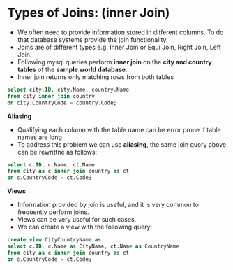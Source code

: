 # Types of Joins: (inner Join)

- We often need to provide information stored in different columns. To do that database systems provide the join functionality.
- Joins are of different types e.g. Inner Join or Equi Join, Right Join, Left Join.
- Following mysql queries perform **inner join** on the **city and country tables** of the **sample world database**.
- Inner join returns only matching rows from both tables


```sql
select city.ID, city.Name, country.Name
from city inner join country
on city.CountryCode = country.Code;
```

**Aliasing**

- Qualifying each column with the table name can be error prone if table names are long
- To address this problem we can use **aliasing**, the same join query above can be rewrittne as follows:

```sql
select c.ID, c.Name, ct.Name 
from city as c inner join country as ct 
on c.CountryCode = ct.Code;
```

**Views**

- Information provided by join is useful, and it is very common to frequently perform joins.
- Views can be very useful for such cases.
- We can create a view with the following query:

```sql
create view CityCountryName as 
select c.ID, c.Name as CityName, ct.Name as CountryName 
from city as c inner join country as ct  
on c.CountryCode = ct.Code;
```
